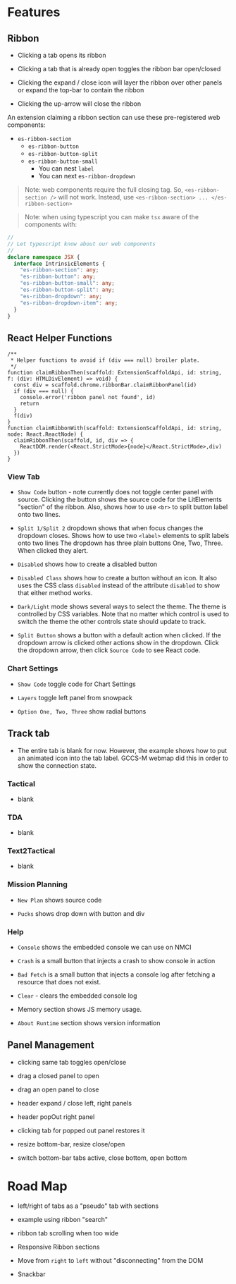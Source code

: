 # Features

## Ribbon

* Clicking a tab opens its ribbon

* Clicking a tab that is already open toggles the ribbon bar open/closed

* Clicking the expand / close icon will layer the ribbon over other panels 
  or expand the top-bar to contain the ribbon

* Clicking the up-arrow will close the ribbon

An extension claiming a ribbon section can use these pre-registered web components:
* `es-ribbon-section`
    * `es-ribbon-button`
    * `es-ribbon-button-split`
    * `es-ribbon-button-small`
        * You can nest `label`
        * You can next `es-ribbon-dropdown`

> Note: web components require the full closing tag.
> So, `<es-ribbon-section />` will not work.
> Instead, use `<es-ribbon-section> ... </es-ribbon-section>`

> Note: when using typescript you can make `tsx` aware of the components with:

```ts
//
// Let typescript know about our web components
//
declare namespace JSX {
  interface IntrinsicElements {
    "es-ribbon-section": any;
    "es-ribbon-button": any;
    "es-ribbon-button-small": any;
    "es-ribbon-button-split": any;
    "es-ribbon-dropdown": any;
    "es-ribbon-dropdown-item": any;
  }
}
```

## React Helper Functions

```tsx
/**
 * Helper functions to avoid if (div === null) broiler plate.
 */
function claimRibbonThen(scaffold: ExtensionScaffoldApi, id: string, f: (div: HTMLDivElement) => void) {
  const div = scaffold.chrome.ribbonBar.claimRibbonPanel(id)
  if (div === null) {
    console.error('ribbon panel not found', id)
    return
  }
  f(div)
}
function claimRibbonWith(scaffold: ExtensionScaffoldApi, id: string, node: React.ReactNode) {
  claimRibbonThen(scaffold, id, div => {
    ReactDOM.render(<React.StrictMode>{node}</React.StrictMode>,div)
  })
}
```

### View Tab

* `Show Code` button - note currently does not toggle center panel with source.
  Clicking the button shows the source code for the LitElements "section"
  of the ribbon.
  Also, shows how to use `<br>` to split button label onto two lines.

* `Split 1/Split 2` dropdown shows that when focus changes the dropdown closes.
  Shows how to use two `<label>` elements to split labels onto two lines
  The dropdown has three plain buttons One, Two, Three.
  When clicked they alert.

* `Disabled` shows how to create a disabled button

* `Disabled Class` shows how to create a button without an icon.
  It also uses the CSS class `disabled` instead of the attribute `disabled`
  to show that either method works.

* `Dark/Light` mode shows several ways to select the theme.
  The theme is controlled by CSS variables.
  Note that no matter which control is used to switch the theme
  the other controls state should update to track.

* `Split Button` shows a button with a default action when clicked.
  If the dropdown arrow is clicked other actions show in the dropdown.
  Click the dropdown arrow, then click `Source Code` to see React code.

### Chart Settings

* `Show Code` toggle code for Chart Settings

* `Layers` toggle left panel from snowpack

* `Option One, Two, Three` show radial buttons

## Track tab

* The entire tab is blank for now.
  However, the example shows how to put an animated icon into the tab label.
  GCCS-M webmap did this in order to show the connection state.

### Tactical
* blank

### TDA
* blank

### Text2Tactical
* blank

### Mission Planning

* `New Plan` shows source code

* `Pucks` shows drop down with button and div

### Help

* `Console` shows the embedded console we can use on NMCI

* `Crash` is a small button that injects a crash to show console in action

* `Bad Fetch` is a small button that injects a console log 
  after fetching a resource that does not exist.

* `Clear` - clears the embedded console log

* Memory section shows JS memory usage.

* `About Runtime` section shows version information

## Panel Management

* clicking same tab toggles open/close

* drag a closed panel to open

* drag an open panel to close

* header expand / close left, right panels

* header popOut right panel

* clicking tab for popped out panel restores it

* resize bottom-bar, resize close/open

* switch bottom-bar tabs active, close bottom, open bottom

# Road Map

* left/right of tabs as a "pseudo" tab with sections

* example using ribbon "search"

* ribbon tab scrolling when too wide

* Responsive Ribbon sections

* Move from `right` to `left` without "disconnecting" from the DOM

* Snackbar

